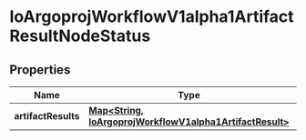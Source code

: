 

# IoArgoprojWorkflowV1alpha1ArtifactResultNodeStatus


## Properties

Name | Type | Description | Notes
------------ | ------------- | ------------- | -------------
**artifactResults** | [**Map&lt;String, IoArgoprojWorkflowV1alpha1ArtifactResult&gt;**](IoArgoprojWorkflowV1alpha1ArtifactResult.md) |  |  [optional]



